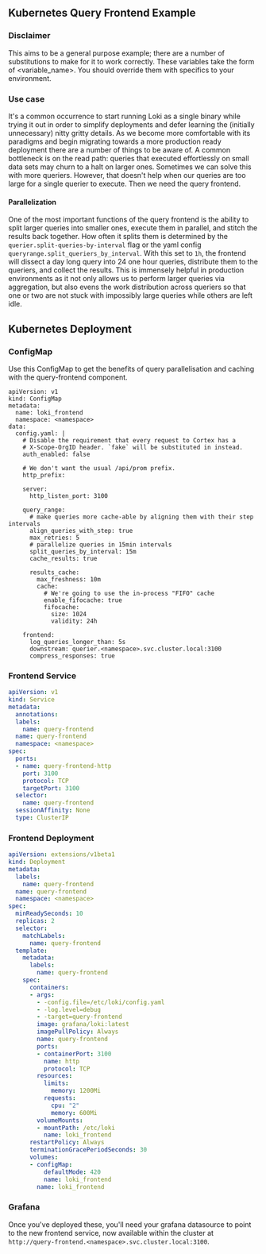 ## Kubernetes Query Frontend Example

### Disclaimer

This aims to be a general purpose example; there are a number of substitutions to make for it to work correctly. These variables take the form of <variable_name>. You should override them with specifics to your environment.

### Use case

It's a common occurrence to start running Loki as a single binary while trying it out in order to simplify deployments and defer learning the (initially unnecessary) nitty gritty details. As we become more comfortable with its paradigms and begin migrating towards a more production ready deployment there are a number of things to be aware of. A common bottleneck is on the read path: queries that executed effortlessly on small data sets may churn to a halt on larger ones. Sometimes we can solve this with more queriers. However, that doesn't help when our queries are too large for a single querier to execute. Then we need the query frontend.

#### Parallelization

One of the most important functions of the query frontend is the ability to split larger queries into smaller ones, execute them in parallel, and stitch the results back together. How often it splits them is determined by the `querier.split-queries-by-interval` flag or the yaml config `queryrange.split_queriers_by_interval`. With this set to `1h`, the frontend will dissect a day long query into 24 one hour queries, distribute them to the queriers, and collect the results. This is immensely helpful in production environments as it not only allows us to perform larger queries via aggregation, but also evens the work distribution across queriers so that one or two are not stuck with impossibly large queries while others are left idle.

## Kubernetes Deployment

### ConfigMap

Use this ConfigMap to get the benefits of query parallelisation and caching with the query-frontend component.

```
apiVersion: v1
kind: ConfigMap
metadata:
  name: loki_frontend
  namespace: <namespace>
data:
  config.yaml: |
    # Disable the requirement that every request to Cortex has a
    # X-Scope-OrgID header. `fake` will be substituted in instead.
    auth_enabled: false

    # We don't want the usual /api/prom prefix.
    http_prefix:

    server:
      http_listen_port: 3100

    query_range:
      # make queries more cache-able by aligning them with their step intervals
      align_queries_with_step: true
      max_retries: 5
      # parallelize queries in 15min intervals
      split_queries_by_interval: 15m 
      cache_results: true

      results_cache:
        max_freshness: 10m
        cache:
          # We're going to use the in-process "FIFO" cache
          enable_fifocache: true
          fifocache:
            size: 1024
            validity: 24h

    frontend:
      log_queries_longer_than: 5s
      downstream: querier.<namespace>.svc.cluster.local:3100
      compress_responses: true
```

### Frontend Service
```yaml
apiVersion: v1
kind: Service
metadata:
  annotations:
  labels:
    name: query-frontend
  name: query-frontend
  namespace: <namespace>
spec:
  ports:
  - name: query-frontend-http
    port: 3100
    protocol: TCP
    targetPort: 3100
  selector:
    name: query-frontend
  sessionAffinity: None
  type: ClusterIP
```

### Frontend Deployment

```yaml
apiVersion: extensions/v1beta1
kind: Deployment
metadata:
  labels:
    name: query-frontend
  name: query-frontend
  namespace: <namespace>
spec:
  minReadySeconds: 10
  replicas: 2
  selector:
    matchLabels:
      name: query-frontend
  template:
    metadata:
      labels:
        name: query-frontend
    spec:
      containers:
      - args:
        - -config.file=/etc/loki/config.yaml
        - -log.level=debug
        - -target=query-frontend
        image: grafana/loki:latest
        imagePullPolicy: Always
        name: query-frontend
        ports:
        - containerPort: 3100
          name: http
          protocol: TCP
        resources:
          limits:
            memory: 1200Mi
          requests:
            cpu: "2"
            memory: 600Mi
        volumeMounts:
        - mountPath: /etc/loki
          name: loki_frontend
      restartPolicy: Always
      terminationGracePeriodSeconds: 30
      volumes:
      - configMap:
          defaultMode: 420
          name: loki_frontend
        name: loki_frontend
```

### Grafana

Once you've deployed these, you'll need your grafana datasource to point to the new frontend service, now available within the cluster at `http://query-frontend.<namespace>.svc.cluster.local:3100`.
